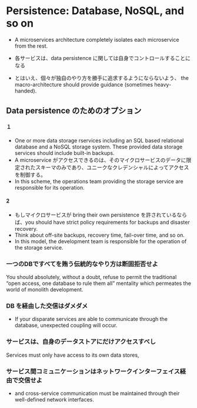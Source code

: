 # Persistence: Database, NoSQL, and so on
* A microservices architecture completely isolates each microservice from the rest.

* 各サービスは、data persistence に関しては自身でコントロールすることになる
* とはいえ、個々が独自のやり方を勝手に追求するようにならないよう、
the macro-architecture should provide guidance (sometimes heavy-handed).

## Data persistence のためのオプション
#### １
* One or more data storage rservices including an SQL based relational database and a NoSQL storage system. These provided data storage services should include built-in backups.
* A microservice がアクセスできるのは、そのマイクロサービスのデータに限定されたスキーマのみであり、ユニークなクレデンシャルによってアクセスを制御する。
* In this scheme, the operations team providing the storage service are responsible for its operation.

#### 2
* もしマイクロサービスが bring their own persistence を許されているならば、you should have strict policy requirements for backups and disaster recovery.
* Think about off-site backups, recovery time, fail-over time, and so on.
* In this model, the development team is responsible for the operation of the storage service.

### 一つのDBですべてを賄う伝統的なやり方は断固拒否せよ
You should absolutely, without a doubt, refuse to permit the traditional “open access, one database to rule them all” mentality which permeates the world of monolith development.

### DB を経由した交信はダメダメ
* If your disparate services are able to communicate through the database, unexpected coupling will occur.

### サービスは、自身のデータストアにだけアクセスすべし
Services must only have access to its own data stores,

### サービス間コミュニケーションはネットワークインターフェイス経由で交信せよ
* and cross-service communication must be maintained through their well-defined network interfaces.
